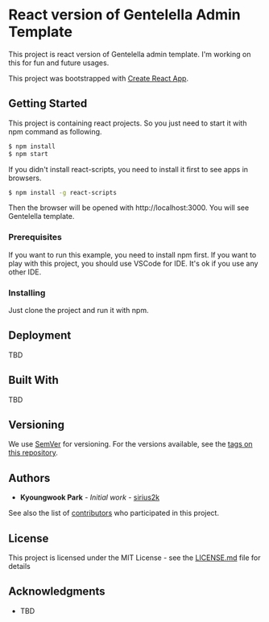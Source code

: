 # React version of Gentelella Admin Template
This project is react version of Gentelella admin template. I'm working on this for fun and future usages. 

This project was bootstrapped with [Create React App](https://github.com/facebookincubator/create-react-app).

## Getting Started
This project is containing react projects. So you just need to start it with npm command as following.

```bash
$ npm install
$ npm start 
```

If you didn't install react-scripts, you need to install it first to see apps in browsers.

```bash
$ npm install -g react-scripts
```

Then the browser will be opened with http://localhost:3000. You will see Gentelella template.

### Prerequisites
If you want to run this example, you need to install npm first. If you want to play with this project, you should use VSCode for IDE. It's ok if you use any other IDE.


### Installing
Just clone the project and run it with npm.

## Deployment
TBD

## Built With
TBD

## Versioning

We use [SemVer](http://semver.org/) for versioning. For the versions available, see the [tags on this repository](https://github.com/your/project/tags). 

## Authors

* **Kyoungwook Park** - *Initial work* - [sirius2k](https://github.com/sirius2k)

See also the list of [contributors](https://github.com/sirius2k/contributors) who participated in this project.

## License

This project is licensed under the MIT License - see the [LICENSE.md](LICENSE.md) file for details

## Acknowledgments

* TBD
